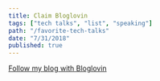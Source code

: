 ```yaml
---
title: Claim Bloglovin
tags: ["tech talks", "list", "speaking"]
path: "/favorite-tech-talks"
date: "7/31/2018"
published: true
---
```

<a href="https://www.bloglovin.com/blog/19551205/?claim=db9dzy7ynzj">Follow my blog with Bloglovin</a>
